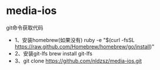 # media-ios
git命令获取代码

- 1、安装homebrew(如果没有)
ruby -e "$(curl -fsSL https://raw.github.com/Homebrew/homebrew/go/install)"
- 2、安装git-lfs
brew install git-lfs
- 3、git clone https://github.com/nldzsz/media-ios.git
